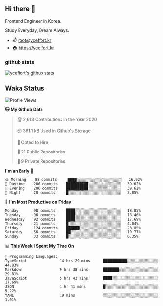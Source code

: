 ## Hi there 👋

<!--
**yceffort/yceffort** is a ✨ _special_ ✨ repository because its `README.md` (this file) appears on your GitHub profile.

Here are some ideas to get you started:

- 🔭 I’m currently working on ...
- 🌱 I’m currently learning ...
- 👯 I’m looking to collaborate on ...
- 🤔 I’m looking for help with ...
- 💬 Ask me about ...
- 📫 How to reach me: ...
- 😄 Pronouns: ...
- ⚡ Fun fact: ...
-->

Frontend Engineer in Korea.

Study Everyday, Dream Always.

- 📫 root@yceffort.kr
- 🏠 https://yceffort.kr

### github stats

[![yceffort's github stats](https://github-readme-stats.vercel.app/api?username=yceffort&count_private=true&show_icons=true&theme=cobalt)](https://github-readme-stats.vercel.app/api?username=yceffort&count_private=true&show_icons=true&theme=cobalt)

## Waka Status

<!--START_SECTION:waka-->
![Profile Views](http://img.shields.io/badge/Profile%20Views-60-blue)

**🐱 My Github Data** 

> 🏆 2,613 Contributions in the Year 2020
 > 
> 📦 361.1 kB Used in Github's Storage 
 > 
> 💼 Opted to Hire
 > 
> 📜 21 Public Repositories
 > 
> 🔑 9 Private Repositories 

**I'm an Early 🐤** 

```text
🌞 Morning    88 commits     ████░░░░░░░░░░░░░░░░░░░░░   16.92% 
🌆 Daytime    206 commits    ██████████░░░░░░░░░░░░░░░   39.62% 
🌃 Evening    206 commits    ██████████░░░░░░░░░░░░░░░   39.62% 
🌙 Night      20 commits     █░░░░░░░░░░░░░░░░░░░░░░░░   3.85%

```
📅 **I'm Most Productive on Friday** 

```text
Monday       98 commits     ████░░░░░░░░░░░░░░░░░░░░░   18.85% 
Tuesday      96 commits     ████░░░░░░░░░░░░░░░░░░░░░   18.46% 
Wednesday    92 commits     ████░░░░░░░░░░░░░░░░░░░░░   17.69% 
Thursday     21 commits     █░░░░░░░░░░░░░░░░░░░░░░░░   4.04% 
Friday       124 commits    ██████░░░░░░░░░░░░░░░░░░░   23.85% 
Saturday     56 commits     ██░░░░░░░░░░░░░░░░░░░░░░░   10.77% 
Sunday       33 commits     █░░░░░░░░░░░░░░░░░░░░░░░░   6.35%

```


📊 **This Week I Spent My Time On** 

```text
💬 Programming Languages: 
TypeScript               14 hrs 29 mins      ███████████░░░░░░░░░░░░░░   44.83% 
Markdown                 9 hrs 38 mins       ███████░░░░░░░░░░░░░░░░░░   29.81% 
JavaScript               5 hrs 43 mins       ████░░░░░░░░░░░░░░░░░░░░░   17.69% 
JSON                     1 hr 41 mins        █░░░░░░░░░░░░░░░░░░░░░░░░   5.22% 
YAML                     19 mins             ░░░░░░░░░░░░░░░░░░░░░░░░░   1.01%

```


<!--END_SECTION:waka-->
